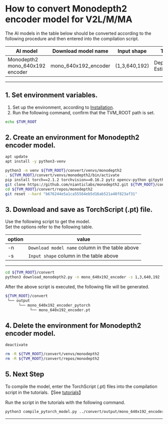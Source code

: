 # How to convert Monodepth2 encoder model for V2L/M/MA
<!-- Below is a list of AI models supported by this manual. -->
The AI models in the table below should be converted according to the following procedure and then entered into the compilation script.

| AI model                                                                                                                                     | Download model name             |Input shape    | Task              |
|----------------------------------------------------------------------------------------------------------------------------------------------|---------------------------------|---------------|-------------------|
| Monodepth2 mono_640x192 encoder                                                           |mono_640x192_encoder                        |(1,3,640,192)     | Depth Estimation|
---

## 1. Set environment variables.

1. Set up the environment, according to [Installation](../../../setup/README.md).  
2. Run the following command, confirm that the TVM_ROOT path is set.

```sh
echo $TVM_ROOT
```

## 2. Create an environment for Monodepth2 encoder model.

```sh
apt update
apt install -y python3-venv 

python3 -m venv ${TVM_ROOT}/convert/venvs/monodepth2
. ${TVM_ROOT}/convert/venvs/monodepth2/bin/activate
pip install torch==2.1.2 torchvision==0.16.2 pytz opencv-python gitpython pandas requests pyyaml tqdm matplotlib seaborn ipython smplx numpy==1.23.5
git clone https://github.com/nianticlabs/monodepth2.git ${TVM_ROOT}/convert/repos/monodepth2
cd ${TVM_ROOT}/convert/repos/monodepth2
git reset --hard "b676244e5a1ca55564eb5d16ab521a48f823af31"
```

## 3. Download and save as TorchScript (.pt) file.

Use the following script to get the model. \
Set the options refer to the following table.

|option |value                                           |
|-------|------------------------------------------------|
|-n     |`Download model name` column in the table above |
|-s     |`Input shape` column in the table above         |
---

```sh
cd ${TVM_ROOT}/convert 
python3 download_monodepth2.py -n mono_640x192_encoder -s 1,3,640,192
```

After the above script is executed, the following file will be generated.

```sh
${TVM_ROOT}/convert
 └── output
      └── mono_640x192_encoder_pytorch
           └── mono_640x192_encoder.pt
```

## 4. Delete the environment for Monodepth2 encoder model.

```sh
deactivate

rm -R ${TVM_ROOT}/convert/venvs/monodepth2
rm -R ${TVM_ROOT}/convert/repos/monodepth2
```

## 5. Next Step

To compile the model, enter the TorchScript (.pt) files into the compilation script in the tutorials.【See [tutorials](../../../tutorials/)】

Run the script in the tutorials with the following command.

```sh
python3 compile_pytorch_model.py ../convert/output/mono_640x192_encoder_pytorch/mono_640x192_encoder.pt -o mono_640x192_encoder_torch -s 1,3,640,192
```

----
